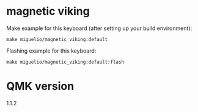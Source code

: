 # magnetic viking

Make example for this keyboard (after setting up your build environment):

    make miguelio/magnetic_viking:default

Flashing example for this keyboard:

    make miguelio/magnetic_viking:default:flash

# QMK version
1.1.2
